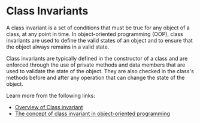 # Class Invariants

A class invariant is a set of conditions that must be true for any object of a class, at any point in time. In object-oriented programming (OOP), class invariants are used to define the valid states of an object and to ensure that the object always remains in a valid state.

Class invariants are typically defined in the constructor of a class and are enforced through the use of private methods and data members that are used to validate the state of the object. They are also checked in the class's methods before and after any operation that can change the state of the object.

Learn more from the following links:

- [Overview of Class invariant](https://en.wikipedia.org/wiki/Class_invariant)
- [The concept of class invariant in object-oriented programming](https://arxiv.org/abs/2109.06557)
